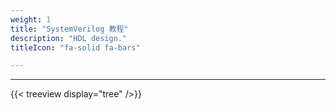 ```yaml
---
weight: 1
title: "SystemVerilog 教程"
description: "HDL design."
titleIcon: "fa-solid fa-bars"

---
```


---

{{< treeview
  display="tree"
/>}}
